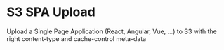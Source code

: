 # S3 SPA Upload

Upload a Single Page Application (React, Angular, Vue, ...) to S3 with the right content-type and cache-control meta-data
